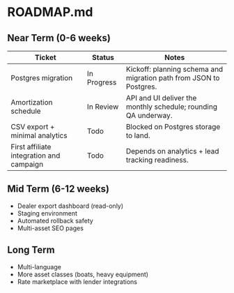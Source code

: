 # ROADMAP.md

## Near Term (0-6 weeks)

| Ticket                                   | Status      | Notes                                                              |
| ---------------------------------------- | ----------- | ------------------------------------------------------------------ |
| Postgres migration                       | In Progress | Kickoff: planning schema and migration path from JSON to Postgres. |
| Amortization schedule                    | In Review   | API and UI deliver the monthly schedule; rounding QA underway.     |
| CSV export + minimal analytics           | Todo        | Blocked on Postgres storage to land.                               |
| First affiliate integration and campaign | Todo        | Depends on analytics + lead tracking readiness.                    |

## Mid Term (6-12 weeks)

- Dealer export dashboard (read-only)
- Staging environment
- Automated rollback safety
- Multi-asset SEO pages

## Long Term

- Multi-language
- More asset classes (boats, heavy equipment)
- Rate marketplace with lender integrations

